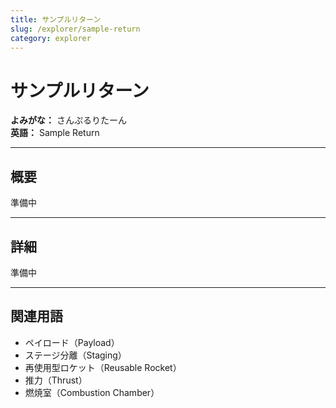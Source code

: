 ```yaml
---
title: サンプルリターン
slug: /explorer/sample-return
category: explorer
---
```


# サンプルリターン

**よみがな：** さんぷるりたーん  
**英語：** Sample Return  

---

## 概要

準備中

---

## 詳細

準備中

---

## 関連用語

- ペイロード（Payload）
- ステージ分離（Staging）
- 再使用型ロケット（Reusable Rocket）
- 推力（Thrust）
- 燃焼室（Combustion Chamber）


